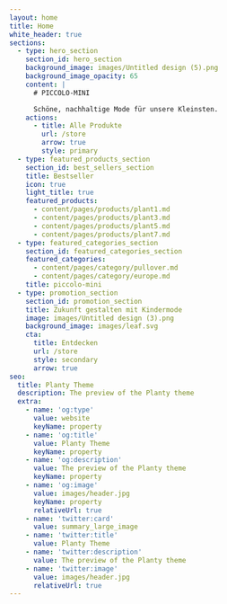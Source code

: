 ```yaml
---
layout: home
title: Home
white_header: true
sections:
  - type: hero_section
    section_id: hero_section
    background_image: images/Untitled design (5).png
    background_image_opacity: 65
    content: |
      # PICCOLO-MINI

      Schöne, nachhaltige Mode für unsere Kleinsten.
    actions:
      - title: Alle Produkte
        url: /store
        arrow: true
        style: primary
  - type: featured_products_section
    section_id: best_sellers_section
    title: Bestseller
    icon: true
    light_title: true
    featured_products:
      - content/pages/products/plant1.md
      - content/pages/products/plant3.md
      - content/pages/products/plant5.md
      - content/pages/products/plant7.md
  - type: featured_categories_section
    section_id: featured_categories_section
    featured_categories:
      - content/pages/category/pullover.md
      - content/pages/category/europe.md
    title: piccolo-mini
  - type: promotion_section
    section_id: promotion_section
    title: Zukunft gestalten mit Kindermode
    image: images/Untitled design (3).png
    background_image: images/leaf.svg
    cta:
      title: Entdecken
      url: /store
      style: secondary
      arrow: true
seo:
  title: Planty Theme
  description: The preview of the Planty theme
  extra:
    - name: 'og:type'
      value: website
      keyName: property
    - name: 'og:title'
      value: Planty Theme
      keyName: property
    - name: 'og:description'
      value: The preview of the Planty theme
      keyName: property
    - name: 'og:image'
      value: images/header.jpg
      keyName: property
      relativeUrl: true
    - name: 'twitter:card'
      value: summary_large_image
    - name: 'twitter:title'
      value: Planty Theme
    - name: 'twitter:description'
      value: The preview of the Planty theme
    - name: 'twitter:image'
      value: images/header.jpg
      relativeUrl: true
---
```

